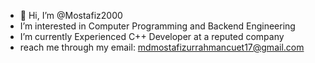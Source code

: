- 👋 Hi, I’m @Mostafiz2000
-  I’m interested in Computer Programming and Backend Engineering 
-  I’m currently Experienced C++ Developer at a reputed company
-  reach me through my email: mdmostafizurrahmancuet17@gmail.com

<!---
Mostafiz2000/Mostafiz2000 is a ✨ special ✨ repository because its `README.md` (this file) appears on your GitHub profile.
You can click the Preview link to take a look at your changes.
--->
